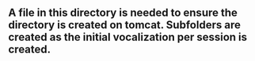 ## A file in this directory is needed to ensure the directory is created on tomcat.  Subfolders are created as the initial vocalization per session is created.